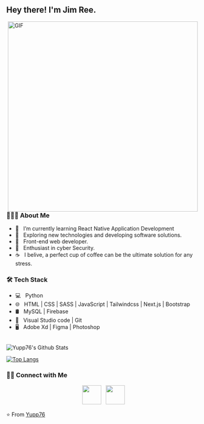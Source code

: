 <h2> Hey there! I'm Jim Ree.</h2>
<img align="right" alt="GIF" src="https://media.giphy.com/media/qgQUggAC3Pfv687qPC/giphy.gif" width="500"/>

<h3> 👨🏻‍💻 About Me </h3>

- 🔭 &nbsp; I’m currently learning React Native Application Development
- 🤔 &nbsp; Exploring new technologies and developing software solutions.
- 💼 &nbsp; Front-end web developer.
- 🌱 &nbsp; Enthusiast in cyber Security.
- ☕ &nbsp; I belive, a perfect cup of coffee can be the ultimate solution for any stress. 

<h3>🛠 Tech Stack</h3>

- 💻 &nbsp; Python  
- 🌐 &nbsp; HTML | CSS | SASS | JavaScript | Tailwindcss | Next.js | Bootstrap 
- 🛢 &nbsp; MySQL | Firebase
- 🔧 &nbsp; Visual Studio code | Git
- 🖥 &nbsp; Adobe Xd | Figma | Photoshop

<br>

<img align="center" src="https://github-readme-stats.vercel.app/api?username=Yupp76&include_all_commits=true&count_private=true&show_icons=true&line_height=20&title_color=7A7ADB&icon_color=2234AE&text_color=D3D3D3&bg_color=0,000000,130F40" alt="Yupp76's Github Stats">

</br>

[![Top Langs](https://github-readme-stats.vercel.app/api/top-langs/?username=Yupp76&layout=compact&text_color=daf7dc&bg_color=151515)](https://github.com/devSouvik/github-readme-stats)


<h3> 🤝🏻 Connect with Me </h3>

<p align="center">
&nbsp; <a href="https://no.linkedin.com/in/jim-ree" target="_blank" rel="noopener noreferrer"><img src="https://img.icons8.com/plasticine/100/000000/linkedin.png" width="50" /></a>
&nbsp; <a href="mailto:jim@jrdesign.no" target="_blank" rel="noopener noreferrer"><img src="https://img.icons8.com/plasticine/100/000000/gmail.png"  width="50" /></a>
</p>

⭐️ From [Yupp76](https://www.github.com/Yupp76)
